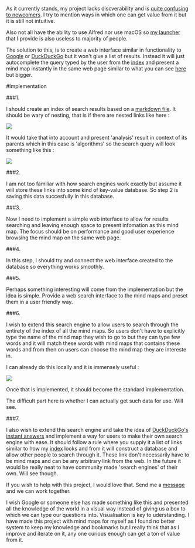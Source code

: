As it currently stands, my project lacks discverability and is [quite confusing to newcomers](https://news.ycombinator.com/item?id=13858790). I try to mention ways in which one can get value from it but it is still not intuitive. 

Also not all have the ability to use Alfred nor use macOS so [my launcher](https://github.com/nikitavoloboev/alfred-knowledge-map) that I provide is also useless to majority of people. 



The solution to this, is to create a web interface similar in functionality to [Google](https://google.com/) or [DuckDuckGo](https://duckduckgo.com/) but it won't give a list of results. Instead it will just autocomplete the query typed by the user from the [index](https://github.com/nikitavoloboev/knowledge-map#mindmap-index-%EF%B8%8F) and present a mind map instantly in the same web page similar to what you can see [here](https://my.mindnode.com) but bigger.

#Implementation

###1.

I should create an index of search results based on a [markdown file](https://raw.githubusercontent.com/nikitavoloboev/alfred-knowledge-map/master/research.md). It should be wary of nesting, that is if there are nested links like here : 

![](http://i.imgur.com/iPqfccc.png)

It would take that into account and present 'analysis' result in context of its parents which in this case is 'algorithms' so the search query will look something like this : 

![](http://i.imgur.com/2TPMO9D.png)

###2.

I am not too familiar with how search engines work exactly but assume it will store these links into some kind of key-value database. So step 2 is saving this data succesfully in this database.

###3. 

Now I need to implement a simple web interface to allow for results searching and leaving enough space to present infomation as this mind map. The focus should be on performance and good user experience browsing the mind map on the same web page. 

###4.

In this step, I should try and connect the web interface created to the database so everything works smoothly.

###5. 

Perhaps something interesting will come from the implementation but the idea is simple. Provide a web search interface to the mind maps and preset them in a user friendly way.

###6. 

I wish to extend this search engine to allow users to search through the entirety of the index of all the mind maps. So users don't have to explicitly type the name of the mind map they wish to go to but they can type few words and it will match these words with mind maps that contains these words and from then on users can choose the mind map they are intereste in. 

I can already do this locally and it is immensely useful : 

![](http://i.imgur.com/fGIJhQY.png)

Once that is implemented, it should become the standard implementation. 

The difficult part here is whether I can actually get such data for use. Will see.

###7.

I also wish to extend this search engine and take the idea of [DuckDuckGo's instant answers](https://duckduckgo.com/api) and implement a way for users to make their own search engine with ease. It should follow a rule where you supply it a list of links similar to how my [index](https://raw.githubusercontent.com/nikitavoloboev/alfred-knowledge-map/master/research.md) looks and from it will construct a database and allow other people to search through it. These link don't necessarily have to be mind maps and can be any arbitrary link from the web. In the future it would be really neat to have community made 'search engines' of their own. Will see though.


If you wish to help with this project, I would love that. Send me a [message](mailto:nikita.voloboev@gmail.com) and we can work together. 

I wish Google or someone else has made something like this and presented all the knowledge of the world in a visual way instead of giving us a box to which we can type our questions into. Visualisation is key to uderstanding. I have made this project with mind maps for myself as I found no better system to keep my knowledge and bookmarks but I really think that as I improve and iterate on it, any one curious enough can get a ton of value from it. 
